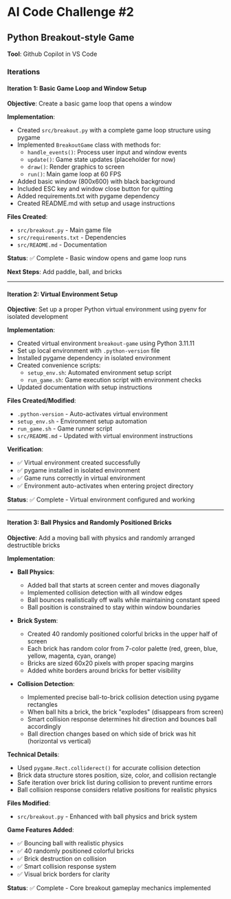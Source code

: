 # AI Code Challenge #2

## Python Breakout-style Game

**Tool**: Github Copilot in VS Code


### Iterations

#### Iteration 1: Basic Game Loop and Window Setup

**Objective**: Create a basic game loop that opens a window

**Implementation**:
- Created `src/breakout.py` with a complete game loop structure using pygame
- Implemented `BreakoutGame` class with methods for:
  - `handle_events()`: Process user input and window events
  - `update()`: Game state updates (placeholder for now)
  - `draw()`: Render graphics to screen
  - `run()`: Main game loop at 60 FPS
- Added basic window (800x600) with black background
- Included ESC key and window close button for quitting
- Added requirements.txt with pygame dependency
- Created README.md with setup and usage instructions

**Files Created**:
- `src/breakout.py` - Main game file
- `src/requirements.txt` - Dependencies
- `src/README.md` - Documentation

**Status**: ✅ Complete - Basic window opens and game loop runs

**Next Steps**: Add paddle, ball, and bricks

---

#### Iteration 2: Virtual Environment Setup

**Objective**: Set up a proper Python virtual environment using pyenv for isolated development

**Implementation**:
- Created virtual environment `breakout-game` using Python 3.11.11
- Set up local environment with `.python-version` file
- Installed pygame dependency in isolated environment
- Created convenience scripts:
  - `setup_env.sh`: Automated environment setup script
  - `run_game.sh`: Game execution script with environment checks
- Updated documentation with setup instructions

**Files Created/Modified**:
- `.python-version` - Auto-activates virtual environment
- `setup_env.sh` - Environment setup automation
- `run_game.sh` - Game runner script
- `src/README.md` - Updated with virtual environment instructions

**Verification**:
- ✅ Virtual environment created successfully
- ✅ pygame installed in isolated environment
- ✅ Game runs correctly in virtual environment
- ✅ Environment auto-activates when entering project directory

**Status**: ✅ Complete - Virtual environment configured and working

---

#### Iteration 3: Ball Physics and Randomly Positioned Bricks

**Objective**: Add a moving ball with physics and randomly arranged destructible bricks

**Implementation**:
- **Ball Physics**:
  - Added ball that starts at screen center and moves diagonally
  - Implemented collision detection with all window edges
  - Ball bounces realistically off walls while maintaining constant speed
  - Ball position is constrained to stay within window boundaries

- **Brick System**:
  - Created 40 randomly positioned colorful bricks in the upper half of screen
  - Each brick has random color from 7-color palette (red, green, blue, yellow, magenta, cyan, orange)
  - Bricks are sized 60x20 pixels with proper spacing margins
  - Added white borders around bricks for better visibility

- **Collision Detection**:
  - Implemented precise ball-to-brick collision detection using pygame rectangles
  - When ball hits a brick, the brick "explodes" (disappears from screen)
  - Smart collision response determines hit direction and bounces ball accordingly
  - Ball direction changes based on which side of brick was hit (horizontal vs vertical)

**Technical Details**:
- Used `pygame.Rect.colliderect()` for accurate collision detection
- Brick data structure stores position, size, color, and collision rectangle
- Safe iteration over brick list during collision to prevent runtime errors
- Ball collision response considers relative positions for realistic physics

**Files Modified**:
- `src/breakout.py` - Enhanced with ball physics and brick system

**Game Features Added**:
- ✅ Bouncing ball with realistic physics
- ✅ 40 randomly positioned colorful bricks
- ✅ Brick destruction on collision
- ✅ Smart collision response system
- ✅ Visual brick borders for clarity

**Status**: ✅ Complete - Core breakout gameplay mechanics implemented





